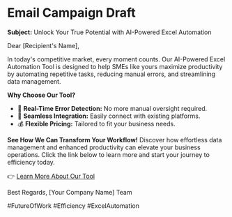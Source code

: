 # Email Campaign Draft

**Subject:** Unlock Your True Potential with AI-Powered Excel Automation

Dear [Recipient's Name],

In today's competitive market, every moment counts. Our AI-Powered Excel Automation Tool is designed to help SMEs like yours maximize productivity by automating repetitive tasks, reducing manual errors, and streamlining data management.

**Why Choose Our Tool?**
- 🌟 **Real-Time Error Detection:** No more manual oversight required.
- 🔗 **Seamless Integration:** Easily connect with existing platforms.
- 💰 **Flexible Pricing:** Tailored to fit your business needs.

**See How We Can Transform Your Workflow!**
Discover how effortless data management and enhanced productivity can elevate your business operations. Click the link below to learn more and start your journey to efficiency today.

👉 [Learn More About Our Tool](#)

Best Regards,
[Your Company Name] Team

#FutureOfWork #Efficiency #ExcelAutomation